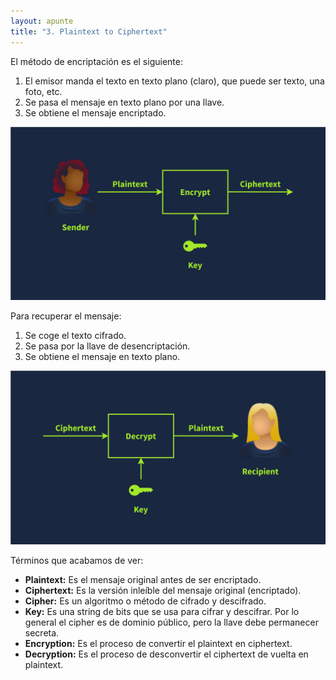 ```yaml
---
layout: apunte
title: "3. Plaintext to Ciphertext"
---
```


El método de encriptación es el siguiente:

1. El emisor manda el texto en texto plano (claro), que puede ser texto, una foto, etc.
2. Se pasa el mensaje en texto plano por una llave.
3. Se obtiene el mensaje encriptado.

![](/apuntes/img/125.jpg)

Para recuperar el mensaje:

1. Se coge el texto cifrado.
2. Se pasa por la llave de desencriptación.
3. Se obtiene el mensaje en texto plano.

![](/apuntes/img/126.jpg)

Términos que acabamos de ver:

- **Plaintext:** Es el mensaje original antes de ser encriptado.
- **Ciphertext:** Es la versión inleíble del mensaje original (encriptado).
- **Cipher:** Es un algoritmo o método de cifrado y descifrado.
- **Key:** Es una string de bits que se usa para cifrar y descifrar. Por lo general el cipher es de dominio público, pero la llave debe permanecer secreta.
- **Encryption:** Es el proceso de convertir el plaintext en ciphertext.
- **Decryption:** Es el proceso de desconvertir el ciphertext de vuelta en plaintext.